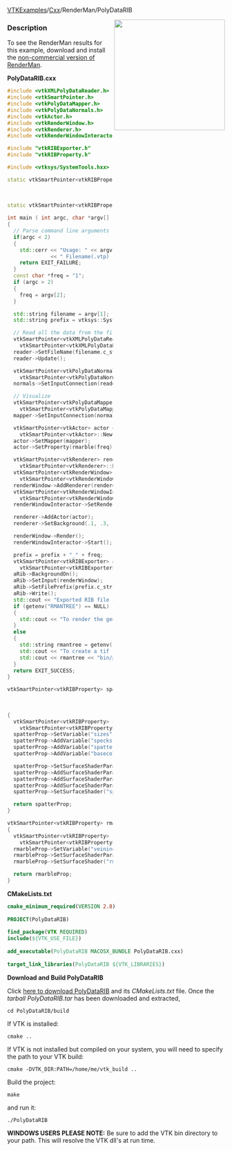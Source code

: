 [VTKExamples](Home)/[Cxx](Cxx)/RenderMan/PolyDataRIB

<img align="right" src="https://github.com/lorensen/VTKExamples/raw/master/Testing/Baseline/RenderMan/TestPolyDataRIB.png" width="256" />

### Description
To see the RenderMan results for this example, download and install the [non-commercial version of RenderMan](http://renderman.pixar.com/view/non-commercial-renderman).

**PolyDataRIB.cxx**
```c++
#include <vtkXMLPolyDataReader.h>
#include <vtkSmartPointer.h>
#include <vtkPolyDataMapper.h>
#include <vtkPolyDataNormals.h>
#include <vtkActor.h>
#include <vtkRenderWindow.h>
#include <vtkRenderer.h>
#include <vtkRenderWindowInteractor.h>

#include "vtkRIBExporter.h"
#include "vtkRIBProperty.h"

#include <vtksys/SystemTools.hxx>

static vtkSmartPointer<vtkRIBProperty> spatter(const char *sizes,
                                               const char *specksize,
                                               const char *spattercolor,
                                               const char *basecolor);
static vtkSmartPointer<vtkRIBProperty> rmarble(const char *veining);

int main ( int argc, char *argv[] )
{
  // Parse command line arguments
  if(argc < 2)
  {
    std::cerr << "Usage: " << argv[0]
              << " Filename(.vtp) [freqency]" << std::endl;
    return EXIT_FAILURE;
  }
  const char *freq = "1";
  if (argc > 2)
  {
    freq = argv[2];
  }

  std::string filename = argv[1];
  std::string prefix = vtksys::SystemTools::GetFilenameWithoutExtension(filename);

  // Read all the data from the file
  vtkSmartPointer<vtkXMLPolyDataReader> reader =
    vtkSmartPointer<vtkXMLPolyDataReader>::New();
  reader->SetFileName(filename.c_str());
  reader->Update();

  vtkSmartPointer<vtkPolyDataNormals> normals =
    vtkSmartPointer<vtkPolyDataNormals>::New();
  normals->SetInputConnection(reader->GetOutputPort());

  // Visualize
  vtkSmartPointer<vtkPolyDataMapper> mapper =
    vtkSmartPointer<vtkPolyDataMapper>::New();
  mapper->SetInputConnection(normals->GetOutputPort());

  vtkSmartPointer<vtkActor> actor =
    vtkSmartPointer<vtkActor>::New();
  actor->SetMapper(mapper);
  actor->SetProperty(rmarble(freq));

  vtkSmartPointer<vtkRenderer> renderer =
    vtkSmartPointer<vtkRenderer>::New();
  vtkSmartPointer<vtkRenderWindow> renderWindow =
    vtkSmartPointer<vtkRenderWindow>::New();
  renderWindow->AddRenderer(renderer);
  vtkSmartPointer<vtkRenderWindowInteractor> renderWindowInteractor =
    vtkSmartPointer<vtkRenderWindowInteractor>::New();
  renderWindowInteractor->SetRenderWindow(renderWindow);

  renderer->AddActor(actor);
  renderer->SetBackground(.1, .3, .5); // Background color green

  renderWindow->Render();
  renderWindowInteractor->Start();

  prefix = prefix + "_" + freq;
  vtkSmartPointer<vtkRIBExporter> aRib =
    vtkSmartPointer<vtkRIBExporter>::New();
  aRib->BackgroundOn();
  aRib->SetInput(renderWindow);
  aRib->SetFilePrefix(prefix.c_str());
  aRib->Write();
  std::cout << "Exported RIB file is: " << prefix << ".rib" << std::endl;
  if (getenv("RMANTREE") == NULL)
  {
    std::cout << "To render the generated rib file, set the environment variable RMANTREE to the base of your RenderMan install" << std::endl;
  }
  else
  {
    std::string rmantree = getenv("RMANTREE");
    std::cout << "To create a tif file run: " << std::endl;
    std::cout << rmantree << "bin/prman " << prefix << ".rib " << std::endl;
  }
  return EXIT_SUCCESS;
}

vtkSmartPointer<vtkRIBProperty> spatter(const char *sizes,
                                        const char *specksize,
                                        const char *spattercolor,
                                        const char *basecolor)
{
  vtkSmartPointer<vtkRIBProperty> spatterProp =
    vtkSmartPointer<vtkRIBProperty>::New ();
  spatterProp->SetVariable("sizes", "float");
  spatterProp->AddVariable("specksize", "float");
  spatterProp->AddVariable("spattercolor", "color");
  spatterProp->AddVariable("basecolor", "color");

  spatterProp->SetSurfaceShaderParameter("sizes", sizes);
  spatterProp->AddSurfaceShaderParameter("specksize", specksize);
  spatterProp->AddSurfaceShaderParameter("spattercolor", spattercolor);
  spatterProp->AddSurfaceShaderParameter("basecolor", basecolor);
  spatterProp->SetSurfaceShader("spatter");

  return spatterProp;
}

vtkSmartPointer<vtkRIBProperty> rmarble(const char *veining)
{
  vtkSmartPointer<vtkRIBProperty> rmarbleProp =
    vtkSmartPointer<vtkRIBProperty>::New ();
  rmarbleProp->SetVariable("veining", "float");
  rmarbleProp->SetSurfaceShaderParameter("veining", veining);
  rmarbleProp->SetSurfaceShader("rmarble");

  return rmarbleProp;
}
```
**CMakeLists.txt**
```cmake
cmake_minimum_required(VERSION 2.8)
 
PROJECT(PolyDataRIB)
 
find_package(VTK REQUIRED)
include(${VTK_USE_FILE})
 
add_executable(PolyDataRIB MACOSX_BUNDLE PolyDataRIB.cxx)
 
target_link_libraries(PolyDataRIB ${VTK_LIBRARIES})
```

**Download and Build PolyDataRIB**

Click [here to download PolyDataRIB](https://github.com/lorensen/VTKWikiExamplesTarballs/raw/master/PolyDataRIB.tar) and its *CMakeLists.txt* file.
Once the *tarball PolyDataRIB.tar* has been downloaded and extracted,
```
cd PolyDataRIB/build 
```
If VTK is installed:
```
cmake ..
```
If VTK is not installed but compiled on your system, you will need to specify the path to your VTK build:
```
cmake -DVTK_DIR:PATH=/home/me/vtk_build ..
```
Build the project:
```
make
```
and run it:
```
./PolyDataRIB
```
**WINDOWS USERS PLEASE NOTE:** Be sure to add the VTK bin directory to your path. This will resolve the VTK dll's at run time.

